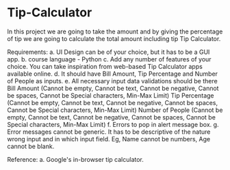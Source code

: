 # Tip-Calculator
In this project we are going to take the amount and by giving the percentage of tip we are going to calculate the total amount including tip
 Tip Calculator. 

Requirements:
a. UI Design can be of your choice, but it has to be a GUI app.
b.  course language - Python
c. Add any number of features of your choice. You can take inspiration from web-based Tip Calculator apps available online.
d. It should have Bill Amount, Tip Percentage and Number of People as inputs.
e. All necessary input data validations should be there
Bill Amount (Cannot be empty, Cannot be text, Cannot be negative, Cannot be spaces, Cannot be Special characters, Min-Max Limit)
Tip Percentage (Cannot be empty, Cannot be text, Cannot be negative, Cannot be spaces, Cannot be Special characters, Min-Max Limit)
Number of People (Cannot be empty, Cannot be text, Cannot be negative, Cannot be spaces, Cannot be Special characters, Min-Max Limit)
f. Errors to pop in alert message box.
g. Error messages cannot be generic. It has to be descriptive of the nature wrong input and in which input field. Eg, Name cannot be numbers, Age cannot be blank.

Reference:
a. Google's in-browser tip calculator.

